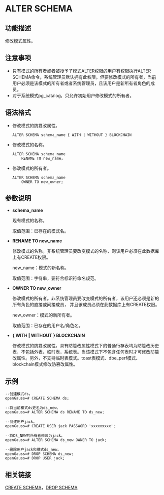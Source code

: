 # ALTER SCHEMA<a name="ZH-CN_TOPIC_0289900025"></a>

## 功能描述<a name="zh-cn_topic_0283136607_zh-cn_topic_0237122070_zh-cn_topic_0059779037_s806d414edb004fa89cd50a1166d1136e"></a>

修改模式属性。

## 注意事项<a name="zh-cn_topic_0283136607_zh-cn_topic_0237122070_zh-cn_topic_0059779037_sfccb497f01564edb804ecee58fe2698c"></a>

-   只有模式的所有者或者被授予了模式ALTER权限的用户有权限执行ALTER SCHEMA命令，系统管理员默认拥有此权限。但要修改模式的所有者，当前用户必须是该模式的所有者或者系统管理员，且该用户是新所有者角色的成员。
-   对于系统模式pg\_catalog，只允许初始用户修改模式的所有者。

## 语法格式<a name="zh-cn_topic_0283136607_zh-cn_topic_0237122070_zh-cn_topic_0059779037_s794bdb8d97844eb7aa7d1d6cdf896ac9"></a>

-   修改模式的防篡改属性。

    ```
    ALTER SCHEMA schema_name { WITH | WITHOUT } BLOCKCHAIN
    ```


-   修改模式的名称。

    ```
    ALTER SCHEMA schema_name 
        RENAME TO new_name;
    ```

-   修改模式的所有者。

    ```
    ALTER SCHEMA schema_name 
        OWNER TO new_owner;
    ```


## 参数说明<a name="zh-cn_topic_0283136607_zh-cn_topic_0237122070_zh-cn_topic_0059779037_s8277cc73aecc4f20845d2ddf456a20e7"></a>

-   **schema\_name**

    现有模式的名称。

    取值范围：已存在的模式名。

-   **RENAME TO new\_name**

    修改模式的名称。非系统管理员要改变模式的名称，则该用户必须在此数据库上有CREATE权限。

    new\_name：模式的新名称。

    取值范围：字符串，要符合标识符命名规范。

-   **OWNER TO new\_owner**

    修改模式的所有者。非系统管理员要改变模式的所有者，该用户还必须是新的所有角色的直接或间接成员， 并且该成员必须在此数据库上有CREATE权限。

    new\_owner：模式的新所有者。

    取值范围：已存在的用户名/角色名。

-   **\{ WITH | WITHOUT \} BLOCKCHAIN**

    修改模式的防篡改属性。具有防篡改属性模式下的普通行存表均为防篡改历史表，不包括外表，临时表，系统表。当该模式下不包含任何表时才可修改防篡改属性。另外，不支持临时表模式。toast表模式、dbe\_perf模式、blockchain模式修改防篡改属性。


## 示例<a name="zh-cn_topic_0283136607_zh-cn_topic_0237122070_zh-cn_topic_0059779037_sd7a0dca78f6844d79a0ec70fb4213769"></a>

```
--创建模式ds。
openGauss=# CREATE SCHEMA ds;

--将当前模式ds更名为ds_new。
openGauss=# ALTER SCHEMA ds RENAME TO ds_new;

--创建用户jack。
openGauss=# CREATE USER jack PASSWORD 'xxxxxxxxx';

--将DS_NEW的所有者修改为jack。
openGauss=# ALTER SCHEMA ds_new OWNER TO jack;

--删除用户jack和模式ds_new。
openGauss=# DROP SCHEMA ds_new;
openGauss=# DROP USER jack;
```

## 相关链接<a name="zh-cn_topic_0283136607_zh-cn_topic_0237122070_zh-cn_topic_0059779037_seadab16e00ee41c383d8cba1759ed7c8"></a>

[CREATE SCHEMA](CREATE-SCHEMA.md)，[DROP SCHEMA](DROP-SCHEMA.md)

